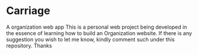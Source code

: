 # Carriage
A organization web app
This is a personal web project being developed in the essence of learning how to build an Organization website.
If there is any suggestion you wish to let me know, kindly comment such under this repository. Thanks
